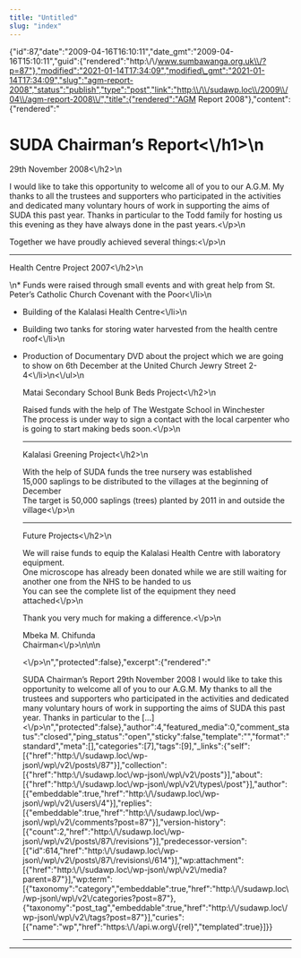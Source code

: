 ```yaml
---
title: "Untitled"
slug: "index"
---
```


{"id":87,"date":"2009-04-16T16:10:11","date\_gmt":"2009-04-16T15:10:11","guid":{"rendered":"http:\\/\\/www.sumbawanga.org.uk\\/?p=87"},"modified":"2021-01-14T17:34:09","modified\_gmt":"2021-01-14T17:34:09","slug":"agm-report-2008","status":"publish","type":"post","link":"http:\\/\\/sudawp.loc\\/2009\\/04\\/agm-report-2008\\/","title":{"rendered":"AGM Report 2008"},"content":{"rendered":"

SUDA Chairman’s Report<\\/h1>\\n
================================

29th November 2008<\\/h2>\\n

I would like to take this opportunity to welcome all of you to our A.G.M. My thanks to all the trustees and supporters who participated in the activities and dedicated many voluntary hours of work in supporting the aims of SUDA this past year. Thanks in particular to the Todd family for hosting us this evening as they have always done in the past years.<\\/p>\\n

Together we have proudly achieved several things:<\\/p>\\n


------------------------------------------------------------------------------------------------------------------------------------------------------------------------------------------------------------------------------------------------------------------------------------------------------------------------------------------------------------------------------------------------------------------------------------------------------------------------

Health Centre Project 2007<\\/h2>\\n

\\n*   Funds were raised through small events and with great help from St. Peter’s Catholic Church Covenant with the Poor<\\/li>\\n
*   Building of the Kalalasi Health Centre<\\/li>\\n
*   Building two tanks for storing water harvested from the health centre roof<\\/li>\\n
*   Production of Documentary DVD about the project which we are going to show on 6th December at the United Church Jewry Street 2-4<\\/li>\\n<\\/ul>\\n
    
    Matai Secondary School Bunk Beds Project<\\/h2>\\n
    
    Raised funds with the help of The Westgate School in Winchester  
    The process is under way to sign a contact with the local carpenter who is going to start making beds soon.<\\/p>\\n
    
    
    --------------------------------------------------------------------------------------------------------------------------------------------------------------------------------------------------------------------------------------------
    
    Kalalasi Greening Project<\\/h2>\\n
    
    With the help of SUDA funds the tree nursery was established  
    15,000 saplings to be distributed to the villages at the beginning of December  
    The target is 50,000 saplings (trees) planted by 2011 in and outside the village<\\/p>\\n
    
    
    --------------------------------------------------------------------------------------------------------------------------------------------------------------------------------------------------------------------------------------------------------------------------------
    
    Future Projects<\\/h2>\\n
    
    We will raise funds to equip the Kalalasi Health Centre with laboratory equipment.  
    One microscope has already been donated while we are still waiting for another one from the NHS to be handed to us  
    You can see the complete list of the equipment they need attached<\\/p>\\n
    
    Thank you very much for making a difference.<\\/p>\\n
    
    Mbeka M. Chifunda  
    Chairman<\\/p>\\n\\n\\n
    
    <\\/p>\\n","protected":false},"excerpt":{"rendered":"
    
    SUDA Chairman’s Report 29th November 2008 I would like to take this opportunity to welcome all of you to our A.G.M. My thanks to all the trustees and supporters who participated in the activities and dedicated many voluntary hours of work in supporting the aims of SUDA this past year. Thanks in particular to the \[…\]<\\/p>\\n","protected":false},"author":4,"featured\_media":0,"comment\_status":"closed","ping\_status":"open","sticky":false,"template":"","format":"standard","meta":\[\],"categories":\[7\],"tags":\[9\],"\_links":{"self":\[{"href":"http:\\/\\/sudawp.loc\\/wp-json\\/wp\\/v2\\/posts\\/87"}\],"collection":\[{"href":"http:\\/\\/sudawp.loc\\/wp-json\\/wp\\/v2\\/posts"}\],"about":\[{"href":"http:\\/\\/sudawp.loc\\/wp-json\\/wp\\/v2\\/types\\/post"}\],"author":\[{"embeddable":true,"href":"http:\\/\\/sudawp.loc\\/wp-json\\/wp\\/v2\\/users\\/4"}\],"replies":\[{"embeddable":true,"href":"http:\\/\\/sudawp.loc\\/wp-json\\/wp\\/v2\\/comments?post=87"}\],"version-history":\[{"count":2,"href":"http:\\/\\/sudawp.loc\\/wp-json\\/wp\\/v2\\/posts\\/87\\/revisions"}\],"predecessor-version":\[{"id":614,"href":"http:\\/\\/sudawp.loc\\/wp-json\\/wp\\/v2\\/posts\\/87\\/revisions\\/614"}\],"wp:attachment":\[{"href":"http:\\/\\/sudawp.loc\\/wp-json\\/wp\\/v2\\/media?parent=87"}\],"wp:term":\[{"taxonomy":"category","embeddable":true,"href":"http:\\/\\/sudawp.loc\\/wp-json\\/wp\\/v2\\/categories?post=87"},{"taxonomy":"post\_tag","embeddable":true,"href":"http:\\/\\/sudawp.loc\\/wp-json\\/wp\\/v2\\/tags?post=87"}\],"curies":\[{"name":"wp","href":"https:\\/\\/api.w.org\\/{rel}","templated":true}\]}}
    
    
    -------------------------------------------------------------------------------------------------------------------------------------------------------------------------------------------------------------------------------------------------------------------------------------------------------------------------------------------------------------------------------------------------------------------------------------------------------------------------------------------------------------------------------------------------------------------------------------------------------------------------------------------------------------------------------------------------------------------------------------------------------------------------------------------------------------------------------------------------------------------------------------------------------------------------------------------------------------------------------------------------------------------------------------------------------------------------------------------------------------------------------------------------------------------------------------------------------------------------------------------------------------------------------------------------------------------------------------------------------------------------------------------------------------------------------------------------------------------------------------------------------------------------------------------------------------------------------------------------------------------------------------------------------------------------------------------------------------------------------------------------------------------------------------------------------------------------------------------------------------------------------------------------------------------------------------------------------------------------------------------------------------------------------------------------------------------------------------------------------------------------------------------------------
    


------------------------------------------------------------------------------------------------------------------------------------------------------------------------------------------------------------------------------------------------------------------------------------------------------------------------------------------------------------------------------------------------------------------------------------------------------------------------------------------------------------------------------------------------------------------------------------------------------------------------------------------------------------------------------------------------------------------------------------------------------------------------------------------------------------------------------------------------------------------------------------------------------------------------------------------------------------------------------------------------------------------------------------------------------------------------------------------------------------------------------------------------------------------------------------------------------------------------------------------------------------------------------------------------------------------------------------------------------------------------------------------------------------------------------------------------------------------------------------------------------------------------------------------------------------------------------------------------------------------------------------------------------------------------------------------------------------------------------------------------------------------------------------------------------------------------------------------------------------------------------------------------------------------------------------------------------------------------------------------------------------------------------------------------------------------------------------------------------------------------------------------------------------------------------------------------------------------------------------------------------------------------------------------------------------------------------------------------------------------------------------------------------------------------------------------------------------------------------------------------------------------------------------------------------------------------------------------------------------------------------------------------------------------------------------------------------------------------------------------------------------------------------------------------------------------------------------------------------------------------------------------------------------------------------------------------------------------------------------------------------------------------------------------------------------------------------------------------------------------------------------------------------------------------------------------------------------------------------------------------------------------------------------------------------------------------------------------------------------------------------------------------------------------------------------------------------------------------------------------------------------------------------------------------------------------------------------------------------------------------------------------------------------------------------------------------------------------------------------------------------------------------------------------------------------------------------------------------------------------------------------------------------------------------------------------------------------------------------------------------------------------------------------------------------------------------------------------------------------------------------------------------------------------------------------------------------------------------------------------------------------------------------------------------------------------------------------------------------------------------------------------------------------------------------------------------------------------------------------------------------------------------------------------------------------------------------------------------------------------------------------------------------------------------------------------------------------------------------------------------------------------------------------------------------------------------------------------------------------------------------------------------------------------------------------------------------------------------------------------------------------------------------------------------------------------------------------------------------------------------------------------------------------------------------------------------------------------------------------------------------------------------------------------------------------------------------------------------------------------------------------------------------------------------------------------------------------------------------------------------------------------------------------------------------------------------------------------------------------------------------------------------------------------------------------------------------------------------------------------------------------------------------------------------------------------------------------------------------------------------------------------------------------------------------------------------------------------------------------------------------------------